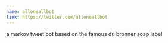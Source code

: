 ```yaml
---
name: alloneallbot
link: https://twitter.com/alloneallbot
---
```

a markov tweet bot based on the famous dr. bronner soap label
